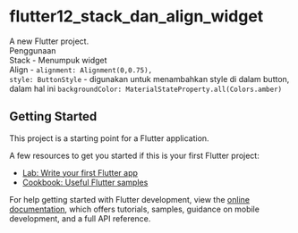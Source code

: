 # flutter12_stack_dan_align_widget

A new Flutter project.
<br>Penggunaan
<br>Stack - Menumpuk widget
<br>Align - ```alignment: Alignment(0,0.75),```
<br>```style: ButtonStyle``` - digunakan untuk menambahkan style di dalam button, dalam hal ini ```backgroundColor: MaterialStateProperty.all(Colors.amber)```

## Getting Started

This project is a starting point for a Flutter application.

A few resources to get you started if this is your first Flutter project:

- [Lab: Write your first Flutter app](https://docs.flutter.dev/get-started/codelab)
- [Cookbook: Useful Flutter samples](https://docs.flutter.dev/cookbook)

For help getting started with Flutter development, view the
[online documentation](https://docs.flutter.dev/), which offers tutorials,
samples, guidance on mobile development, and a full API reference.
